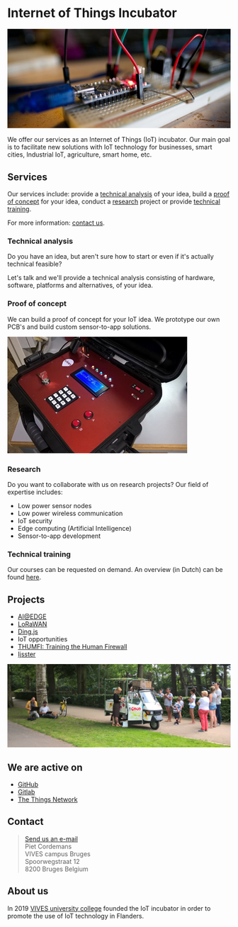 # Internet of Things Incubator

![Prototyping board](./media/breadboard.jpg)


We offer our services as an Internet of Things (IoT) incubator. Our main goal is to facilitate new solutions with IoT technology for businesses, smart cities, Industrial IoT, agriculture, smart home, etc. 

## Services

Our services include: provide a [technical analysis](#technical-analysis) of your idea, build a [proof of concept](#proof-of-concept) for your idea, conduct a [research](#research) project or provide [technical training](#technical-training). 

For more information: [contact us](#contact).

### Technical analysis

Do you have an idea, but aren't sure how to start or even if it's actually technical feasible? 

Let's talk and we'll provide a technical analysis consisting of hardware, software, platforms and alternatives, of your idea. 

### Proof of concept 

We can build a proof of concept for your IoT idea. We prototype our own PCB's and build custom sensor-to-app solutions. 

![City game custom solution](./media/citygame.jpg)

### Research 

Do you want to collaborate with us on research projects? Our field of expertise includes:

* Low power sensor nodes
* Low power wireless communication
* IoT security
* Edge computing (Artificial Intelligence)
* Sensor-to-app development 

### Technical training

Our courses can be requested on demand. An overview (in Dutch) can be found [here](https://www.vives.be/nl/navormingen-ict). 

## Projects

* [AI@EDGE](https://ai-edge.be)
* [LoRaWAN](https://lorawan-nta.be)
* [Ding.js](https://gitlab.com/devbit/dingjs)
* IoT opportunities
* [THUMFI: Training the Human Firewall](https://thumfi.be)
* [Ijsster](https://www.vives.be/nl/nieuws/innovatieve-app-van-vives-en-ijsster-brugge-maakt-dat-je-de-ijskar-niet-meer-misloopt)

![Ijsster](./media/ijsster.jpg)

## We are active on

* [GitHub](https://github.com/VIVES-Elektronica-ICT-Brugge)
* [Gitlab](https://gitlab.com/devbit)
* [The Things Network](https://www.thethingsnetwork.org/community/bruges/)

## Contact


> <a href="mailto:piet.cordemans@vives.be"> Send us an e-mail</a><br/> Piet Cordemans <br/> VIVES campus Bruges <br/> Spoorwegstraat 12 <br/>8200 Bruges Belgium


## About us

In 2019 [VIVES university college](https://www.vives.be) founded the IoT incubator in order to promote the use of IoT technology in Flanders.